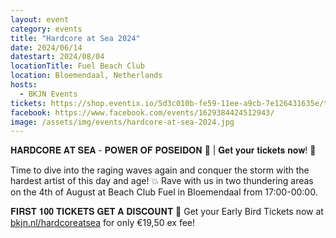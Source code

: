```yaml
---
layout: event
category: events
title: "Hardcore at Sea 2024"
date: 2024/06/14
datestart: 2024/08/04
locationTitle: Fuel Beach Club
location: Bloemendaal, Netherlands
hosts:
  - BKJN Events
tickets: https://shop.eventix.io/5d3c010b-fe59-11ee-a9cb-7e126431635e/tickets
facebook: https://www.facebook.com/events/1629384424512943/
image: /assets/img/events/hardcore-at-sea-2024.jpg
---
```


𝐇𝐀𝐑𝐃𝐂𝐎𝐑𝐄 𝐀𝐓 𝐒𝐄𝐀 - 𝐏𝐎𝐖𝐄𝐑 𝐎𝐅 𝐏𝐎𝐒𝐄𝐈𝐃𝐎𝐍 🔱 | 𝐆𝐞𝐭 𝐲𝐨𝐮𝐫 𝐭𝐢𝐜𝐤𝐞𝐭𝐬 𝐧𝐨𝐰! 🌊

Time to dive into the raging waves again and conquer the storm with the hardest artist of this day and age! 💥 Rave with us in two thundering areas on the 4th of August at Beach Club Fuel in Bloemendaal from 17:00-00:00.

𝐅𝐈𝐑𝐒𝐓 𝟏𝟎𝟎 𝐓𝐈𝐂𝐊𝐄𝐓𝐒 𝐆𝐄𝐓 𝐀 𝐃𝐈𝐒𝐂𝐎𝐔𝐍𝐓 🔱 Get your Early Bird Tickets now at [bkjn.nl/hardcoreatsea](https://l.facebook.com/l.php?u=http%3A%2F%2Fbkjn.nl%2Fhardcoreatsea&h=AT2H9EmDVbXhSBtzhKy0tHYP_O5sI-6J7wyGWw0wG4gKpZgDrl2kl-aiJ70DFtvUY0-3DnyPCJGEhpP9cb5A9BkOhenqasgiL4IoDg0a7Hq5ETyKnVWRqHt8dKeUOAD-Sw6givpO-LwuN-4&__tn__=q&c[0]=AT1tl2oatlw9UcJsJWZ_9nimvlzu0abLrHcgHUwF_pmuQbVwxTp7wt22dJzYuwOaNSHwerwLupAxsPSztpaeBqkVirxbgy3qj77SJ6laEsc8ltiUqdPOYkKOyEgUAbAcXbqwK0JtUS48GSbB_AL4H10gh9hwctJwf-GSeDDoIyomO8aPJ74f) for only €19,50 ex fee!
